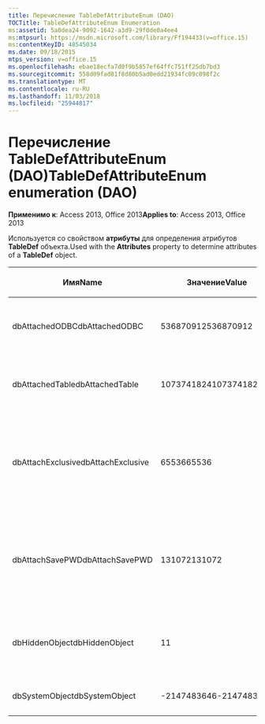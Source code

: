 ```yaml
---
title: Перечисление TableDefAttributeEnum (DAO)
TOCTitle: TableDefAttributeEnum Enumeration
ms:assetid: 5a0dea24-9092-1642-a3d9-29f0de0a4ee4
ms:mtpsurl: https://msdn.microsoft.com/library/Ff194433(v=office.15)
ms:contentKeyID: 48545034
ms.date: 09/18/2015
mtps_version: v=office.15
ms.openlocfilehash: ebae18ecfa7d0f9b5857ef64ffc751ff25db7bd3
ms.sourcegitcommit: 558d09fad81f8d80b5ad0edd21934fc09c098f2c
ms.translationtype: MT
ms.contentlocale: ru-RU
ms.lasthandoff: 11/03/2018
ms.locfileid: "25944817"
---
```

# <a name="tabledefattributeenum-enumeration-dao"></a><span data-ttu-id="9be6c-102">Перечисление TableDefAttributeEnum (DAO)</span><span class="sxs-lookup"><span data-stu-id="9be6c-102">TableDefAttributeEnum enumeration (DAO)</span></span>


<span data-ttu-id="9be6c-103">**Применимо к**: Access 2013, Office 2013</span><span class="sxs-lookup"><span data-stu-id="9be6c-103">**Applies to**: Access 2013, Office 2013</span></span>

<span data-ttu-id="9be6c-104">Используется со свойством **атрибуты** для определения атрибутов **TableDef** объекта.</span><span class="sxs-lookup"><span data-stu-id="9be6c-104">Used with the **Attributes** property to determine attributes of a **TableDef** object.</span></span>

<table>
<colgroup>
<col style="width: 33%" />
<col style="width: 33%" />
<col style="width: 33%" />
</colgroup>
<thead>
<tr class="header">
<th><p><span data-ttu-id="9be6c-105">Имя</span><span class="sxs-lookup"><span data-stu-id="9be6c-105">Name</span></span></p></th>
<th><p><span data-ttu-id="9be6c-106">Значение</span><span class="sxs-lookup"><span data-stu-id="9be6c-106">Value</span></span></p></th>
<th><p><span data-ttu-id="9be6c-107">Описание</span><span class="sxs-lookup"><span data-stu-id="9be6c-107">Description</span></span></p></th>
</tr>
</thead>
<tbody>
<tr class="odd">
<td><p><span data-ttu-id="9be6c-108">dbAttachedODBC</span><span class="sxs-lookup"><span data-stu-id="9be6c-108">dbAttachedODBC</span></span></p></td>
<td><p><span data-ttu-id="9be6c-109">536870912</span><span class="sxs-lookup"><span data-stu-id="9be6c-109">536870912</span></span></p></td>
<td><p><span data-ttu-id="9be6c-110">Связанные таблицы базы данных ODBC.</span><span class="sxs-lookup"><span data-stu-id="9be6c-110">Linked ODBC database table.</span></span></p></td>
</tr>
<tr class="even">
<td><p><span data-ttu-id="9be6c-111">dbAttachedTable</span><span class="sxs-lookup"><span data-stu-id="9be6c-111">dbAttachedTable</span></span></p></td>
<td><p><span data-ttu-id="9be6c-112">1073741824</span><span class="sxs-lookup"><span data-stu-id="9be6c-112">1073741824</span></span></p></td>
<td><p><span data-ttu-id="9be6c-113">Связанная таблица не ODBC таблицы базы данных.</span><span class="sxs-lookup"><span data-stu-id="9be6c-113">Linked non-ODBC database table.</span></span></p></td>
</tr>
<tr class="odd">
<td><p><span data-ttu-id="9be6c-114">dbAttachExclusive</span><span class="sxs-lookup"><span data-stu-id="9be6c-114">dbAttachExclusive</span></span></p></td>
<td><p><span data-ttu-id="9be6c-115">65536</span><span class="sxs-lookup"><span data-stu-id="9be6c-115">65536</span></span></p></td>
<td><p><span data-ttu-id="9be6c-116">Открывает связанной таблицы ядра базы данных Microsoft Access в монопольном режиме.</span><span class="sxs-lookup"><span data-stu-id="9be6c-116">Opens a linked Microsoft Access database engine table for exclusive use.</span></span></p></td>
</tr>
<tr class="even">
<td><p><span data-ttu-id="9be6c-117">dbAttachSavePWD</span><span class="sxs-lookup"><span data-stu-id="9be6c-117">dbAttachSavePWD</span></span></p></td>
<td><p><span data-ttu-id="9be6c-118">131072</span><span class="sxs-lookup"><span data-stu-id="9be6c-118">131072</span></span></p></td>
<td><p><span data-ttu-id="9be6c-119">Сохраняет идентификатор пользователя и пароль для удаленной связанной таблице.</span><span class="sxs-lookup"><span data-stu-id="9be6c-119">Saves user ID and password for linked remote table.</span></span></p></td>
</tr>
<tr class="odd">
<td><p><span data-ttu-id="9be6c-120">dbHiddenObject</span><span class="sxs-lookup"><span data-stu-id="9be6c-120">dbHiddenObject</span></span></p></td>
<td><p><span data-ttu-id="9be6c-121">1</span><span class="sxs-lookup"><span data-stu-id="9be6c-121">1</span></span></p></td>
<td><p><span data-ttu-id="9be6c-122">Скрытые таблицы (для временного использования).</span><span class="sxs-lookup"><span data-stu-id="9be6c-122">Hidden table (for temporary use).</span></span></p></td>
</tr>
<tr class="even">
<td><p><span data-ttu-id="9be6c-123">dbSystemObject</span><span class="sxs-lookup"><span data-stu-id="9be6c-123">dbSystemObject</span></span></p></td>
<td><p><span data-ttu-id="9be6c-124">-2147483646</span><span class="sxs-lookup"><span data-stu-id="9be6c-124">-2147483646</span></span></p></td>
<td><p><span data-ttu-id="9be6c-125">Таблица системы.</span><span class="sxs-lookup"><span data-stu-id="9be6c-125">System table.</span></span></p></td>
</tr>
</tbody>
</table>

